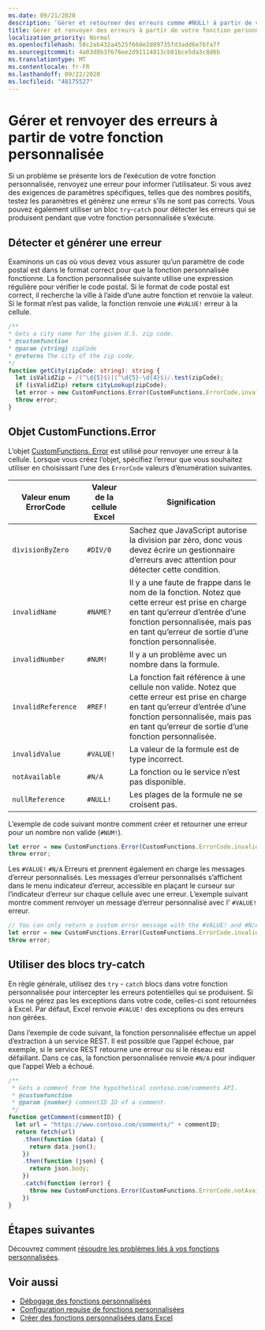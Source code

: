 ```yaml
---
ms.date: 09/21/2020
description: 'Gérer et retourner des erreurs comme #NULL! à partir de votre fonction personnalisée.'
title: Gérer et renvoyer des erreurs à partir de votre fonction personnalisée
localization_priority: Normal
ms.openlocfilehash: 58c2ab432a4525f660e2d89735fd3add6e76fa7f
ms.sourcegitcommit: 4a03d8b3f676ee2d91114813cb81bce5da3c8d6b
ms.translationtype: MT
ms.contentlocale: fr-FR
ms.lasthandoff: 09/22/2020
ms.locfileid: "48175527"
---
```

# <a name="handle-and-return-errors-from-your-custom-function"></a>Gérer et renvoyer des erreurs à partir de votre fonction personnalisée

Si un problème se présente lors de l’exécution de votre fonction personnalisée, renvoyez une erreur pour informer l’utilisateur. Si vous avez des exigences de paramètres spécifiques, telles que des nombres positifs, testez les paramètres et générez une erreur s’ils ne sont pas corrects. Vous pouvez également utiliser un bloc `try`-`catch` pour détecter les erreurs qui se produisent pendant que votre fonction personnalisée s’exécute.

## <a name="detect-and-throw-an-error"></a>Détecter et générer une erreur

Examinons un cas où vous devez vous assurer qu’un paramètre de code postal est dans le format correct pour que la fonction personnalisée fonctionne. La fonction personnalisée suivante utilise une expression régulière pour vérifier le code postal. Si le format de code postal est correct, il recherche la ville à l’aide d’une autre fonction et renvoie la valeur. Si le format n’est pas valide, la fonction renvoie une `#VALUE!` erreur à la cellule.

```typescript
/**
* Gets a city name for the given U.S. zip code.
* @customfunction
* @param {string} zipCode
* @returns The city of the zip code.
*/
function getCity(zipCode: string): string {
  let isValidZip = /(^\d{5}$)|(^\d{5}-\d{4}$)/.test(zipCode);
  if (isValidZip) return cityLookup(zipCode);
  let error = new CustomFunctions.Error(CustomFunctions.ErrorCode.invalidValue, "Please provide a valid U.S. zip code.");
  throw error;
}
```

## <a name="the-customfunctionserror-object"></a>Objet CustomFunctions.Error

L’objet [CustomFunctions. Error](/javascript/api/custom-functions-runtime/customfunctions.error) est utilisé pour renvoyer une erreur à la cellule. Lorsque vous créez l’objet, spécifiez l’erreur que vous souhaitez utiliser en choisissant l’une des `ErrorCode` valeurs d’énumération suivantes.


|Valeur enum ErrorCode  |Valeur de la cellule Excel  |Signification  |
|---------------|---------|---------|
|`divisionByZero` | `#DIV/0`  | Sachez que JavaScript autorise la division par zéro, donc vous devez écrire un gestionnaire d’erreurs avec attention pour détecter cette condition. |
|`invalidName`    | `#NAME?`  | Il y a une faute de frappe dans le nom de la fonction. Notez que cette erreur est prise en charge en tant qu’erreur d’entrée d’une fonction personnalisée, mais pas en tant qu’erreur de sortie d’une fonction personnalisée. | 
|`invalidNumber`  | `#NUM!`   | Il y a un problème avec un nombre dans la formule. |
|`invalidReference` | `#REF!` | La fonction fait référence à une cellule non valide. Notez que cette erreur est prise en charge en tant qu’erreur d’entrée d’une fonction personnalisée, mais pas en tant qu’erreur de sortie d’une fonction personnalisée.|
|`invalidValue`   | `#VALUE!` | La valeur de la formule est de type incorrect. |
|`notAvailable`   | `#N/A`    | La fonction ou le service n’est pas disponible. |
|`nullReference`  | `#NULL!`  | Les plages de la formule ne se croisent pas. |

L’exemple de code suivant montre comment créer et retourner une erreur pour un nombre non valide (`#NUM!`).

```typescript
let error = new CustomFunctions.Error(CustomFunctions.ErrorCode.invalidNumber);
throw error;
```

Les `#VALUE!` `#N/A` Erreurs et prennent également en charge les messages d’erreur personnalisés. Les messages d’erreur personnalisés s’affichent dans le menu indicateur d’erreur, accessible en plaçant le curseur sur l’indicateur d’erreur sur chaque cellule avec une erreur. L’exemple suivant montre comment renvoyer un message d’erreur personnalisé avec l' `#VALUE!` erreur.

```typescript
// You can only return a custom error message with the #VALUE! and #N/A errors.
let error = new CustomFunctions.Error(CustomFunctions.ErrorCode.invalidValue, "The parameter can only contain lowercase characters.");
throw error;
```

## <a name="use-try-catch-blocks"></a>Utiliser des blocs try-catch

En règle générale, utilisez des `try` - `catch` blocs dans votre fonction personnalisée pour intercepter les erreurs potentielles qui se produisent. Si vous ne gérez pas les exceptions dans votre code, celles-ci sont retournées à Excel. Par défaut, Excel renvoie `#VALUE!` des exceptions ou des erreurs non gérées.

Dans l’exemple de code suivant, la fonction personnalisée effectue un appel d’extraction à un service REST. Il est possible que l’appel échoue, par exemple, si le service REST retourne une erreur ou si le réseau est défaillant. Dans ce cas, la fonction personnalisée renvoie `#N/A` pour indiquer que l’appel Web a échoué.


```typescript
/**
 * Gets a comment from the hypothetical contoso.com/comments API.
 * @customfunction
 * @param {number} commentID ID of a comment.
 */
function getComment(commentID) {
  let url = "https://www.contoso.com/comments/" + commentID;
  return fetch(url)
    .then(function (data) {
      return data.json();
    })
    .then(function (json) {
      return json.body;
    })
    .catch(function (error) {
      throw new CustomFunctions.Error(CustomFunctions.ErrorCode.notAvailable);
    })
}
```

## <a name="next-steps"></a>Étapes suivantes

Découvrez comment [résoudre les problèmes liés à vos fonctions personnalisées](custom-functions-troubleshooting.md).

## <a name="see-also"></a>Voir aussi

* [Débogage des fonctions personnalisées](custom-functions-debugging.md)
* [Configuration requise de fonctions personnalisées](custom-functions-requirement-sets.md)
* [Créer des fonctions personnalisées dans Excel](custom-functions-overview.md)
